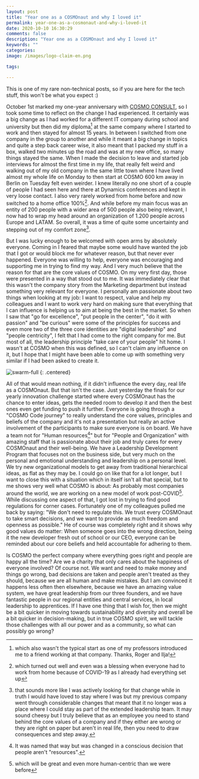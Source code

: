 ```yaml
---
layout: post
title: "Year one as a COSMOnaut and why I loved it"
permalink: year-one-as-a-cosmonaut-and-why-i-loved-it
date: 2020-10-10 16:30:29
comments: false
description: "Year one as a COSMOnaut and why I loved it"
keywords: ""
categories:
image: /images/logo-claim-en.png

tags:

---
```


This is one of my rare non-technical posts, so if you are here for the tech stuff, this won't be what you expect :)

October 1st marked my one-year anniversary with [COSMO CONSULT][cosmo], so I took some time to reflect on the change I had experienced. It certainly was a big change as I had worked for a different IT company during school and university but then did my diploma[^1] at the same company where I started to work and then stayed for almost 15 years. In between I switched from one company in the group to another and while it meant a big change in topics and quite a step back career wise, it also meant that I packed my stuff in a box, walked two minutes up the road and was at my new office, so many things stayed the same. When I made the decision to leave and started job interviews for almost the first time in my life, that really felt weird and walking out of my old company in the same little town where I have lived almost my whole life on Monday to then start at COSMO 600 km away in Berlin on Tuesday felt even weirder. I knew literally no one short of a couple of people I had seen here and there at Dynamics conferences and kept in very loose contact. I also very rarely worked from home before and now switched to a home office 100%[^2]. And while before my main focus was an entity of 200 people with a wider area of 500 people also being relevant, I now had to wrap my head around an organization of 1.200 people across Europe and LATAM. So overall, it was a time of quite some uncertainty and stepping out of my comfort zone[^3].

But I was lucky enough to be welcomed with open arms by absolutely everyone. Coming in I feared that maybe some would have wanted the job that I got or would block me for whatever reason, but that never ever happened. Everyone was willing to help, everyone was encouraging and supporting me in trying to find my way. And I very much believe that the reason for that are the core values of COSMO. On my very first day, those were presented in a way that stood out to me. It was immediately clear that this wasn't the company story from the Marketing department but instead something very relevant for everyone. I personally am passionate about two things when looking at my job: I want to respect, value and help my colleagues and I want to work very hard on making sure that everything that I can influence is helping us to aim at being the best in the market. So when I saw that "go for excellence", "put people in the center", "do it with passion" and "be curious" were some of the principles for success and even more two of the three core identities are "digital leadership" and "people centricity", I felt that I had come to the right company for me. But most of all, the leadership principle "take care of your people" hit home. I wasn't at COSMO when this was defined, so I can't claim any influence on it, but I hope that I might have been able to come up with something very similar if I had been asked to create it.

![swarm-full](/images/Take_care_of_your_people.png)
{: .centered}

All of that would mean nothing, if it didn't influence the every day, real life as a COSMOnaut. But that isn't the case. Just yesterday the finals for our yearly innovation challenge started where every COSMOnaut has the chance to enter ideas, gets the needed room to develop it and then the best ones even get funding to push it further. Everyone is going through a "COSMO Code journey" to really understand the core values, principles and beliefs of the company and it's not a presentation but really an active involvement of the participants to make sure everyone is on board. We have a team not for "Human resources[^4]" but for "People and Organization" with amazing staff that is passionate about their job and truly cares for every COSMOnaut and their well-being. We have a Leadership Development Program that focuses not on the business side, but very much on the personal and emotional understanding and leadership on a personal level. We try new organizational models to get away from traditional hierarchical ideas, as flat as they may be. I could go on like that for a lot longer, but I want to close this with a situation which in itself isn't all that special, but to me shows very well what COSMO is about: As probably most companies around the world, we are working on a new model of work post-COVID[^5]. While discussing one aspect of that, I got lost in trying to find good regulations for corner cases. Fortunately one of my colleagues pulled me back by saying: "We don't need to regulate this. We trust every COSMOnaut to take smart decisions, and we want to provide as much freedom and openness as possible." He of course was completely right and it shows why good values do matter: When someone goes into the wrong direction, being it the new developer fresh out of school or our CEO, everyone can be reminded about our core beliefs and held accountable for adhering to them.

Is COSMO the perfect company where everything goes right and people are happy all the time? Are we a charity that only cares about the happiness of everyone involved? Of course not. We want and need to make money and things go wrong, bad decisions are taken and people aren't treated as they should, because we are all human and make mistakes. But I am convinced it happens less often then elsewhere, because we have an amazing value system, we have great leadership from our three founders, and we have fantastic people in our regional entities and central services, in local leadership to apprentices. If I have one thing that I wish for, then we might be a bit quicker in moving towards sustainability and diversity and overall be a bit quicker in decision-making, but in true COSMO spirit, we will tackle those challenges with all our power and as a community, so what can possibly go wrong?

[cosmo]: https://www.cosmoconsult.com
[^1]: which also wasn't the typical start as one of my professors introduced me to a friend working at that company. Thanks, Roger and Ilja!
[^2]: which turned out well and even was a blessing when everyone had to work from home because of COVID-19 as I already had everything set up
[^3]: that sounds more like I was actively looking for that change while in truth I would have loved to stay where I was but my previous company went through considerable changes that meant that it no longer was a place where I could stay as part of the extended leadership team. It may sound cheesy but I truly believe that as an employee you need to stand behind the core values of a company and if they either are wrong or they are right on paper but aren't in real life, then you need to draw consequences and step away.
[^4]: It was named that way but was changed in a conscious decision that people aren't "resources".
[^5]: which will be great and even more human-centric than we were before